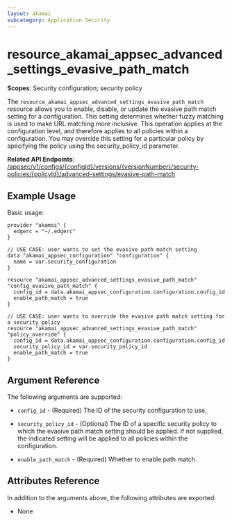 ```yaml
---
layout: akamai
subcategory: Application Security
---
```


# resource_akamai_appsec_advanced_settings_evasive_path_match

**Scopes**: Security configuration; security policy

The `resource_akamai_appsec_advanced_settings_evasive_path_match` resource allows you to enable, disable, or update the evasive path match setting for a configuration.
This setting determines whether fuzzy matching is used to make URL matching more inclusive.
This operation applies at the configuration level, and therefore applies to all policies within a configuration.
You may override this setting for a particular policy by specifying the policy using the security_policy_id parameter.

**Related API Endpoints**: [/appsec/v1/configs/{configId}/versions/{versionNumber}/security-policies/{policyId}/advanced-settings/evasive-path-match](https://techdocs.akamai.com/application-security/reference/put-evasive-path-match)

## Example Usage

Basic usage:

```hcl
provider "akamai" {
  edgerc = "~/.edgerc"
}

// USE CASE: user wants to set the evasive path match setting
data "akamai_appsec_configuration" "configuration" {
  name = var.security_configuration
}

resource "akamai_appsec_advanced_settings_evasive_path_match" "config_evasive_path_match" {
  config_id = data.akamai_appsec_configuration.configuration.config_id
  enable_path_match = true
}

// USE CASE: user wants to override the evasive path match setting for a security policy
resource "akamai_appsec_advanced_settings_evasive_path_match" "policy_override" {
  config_id = data.akamai_appsec_configuration.configuration.config_id
  security_policy_id = var.security_policy_id
  enable_path_match = true
}
```

## Argument Reference

The following arguments are supported:

* `config_id` - (Required) The ID of the security configuration to use.

* `security_policy_id` - (Optional) The ID of a specific security policy to which the evasive path match setting should be applied. If not supplied, the indicated setting will be applied to all policies within the configuration.

* `enable_path_match` - (Required) Whether to enable path match.

## Attributes Reference

In addition to the arguments above, the following attributes are exported:

* None